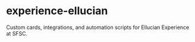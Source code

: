 # experience-ellucian
 Custom cards, integrations, and automation scripts for Ellucian Experience at SFSC.
